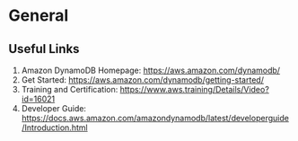 # General

## Useful Links
1. Amazon DynamoDB Homepage: https://aws.amazon.com/dynamodb/
2. Get Started: https://aws.amazon.com/dynamodb/getting-started/
3. Training and Certification: https://www.aws.training/Details/Video?id=16021
4. Developer Guide: https://docs.aws.amazon.com/amazondynamodb/latest/developerguide/Introduction.html
